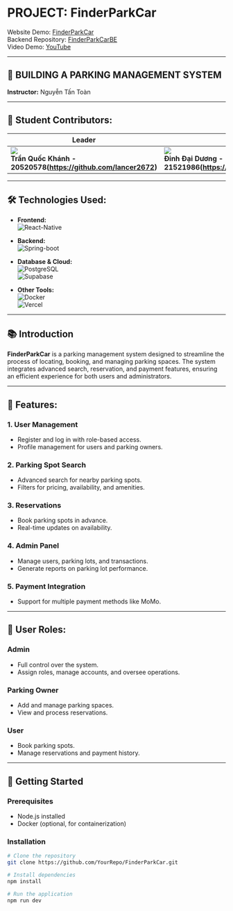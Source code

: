 # PROJECT: FinderParkCar

Website Demo: [FinderParkCar](https://admin-parking.vercel.app/sign-in)  
Backend Repository: [FinderParkCarBE](https://github.com/YourBackendRepo)  
Video Demo: [YouTube](https://www.youtube.com/watch?v=demo_video_link)

---

## 🚗 BUILDING A PARKING MANAGEMENT SYSTEM

**Instructor:** Nguyễn Tấn Toàn

---

## 👥 Student Contributors:
| Leader               | Member               | Member               | Member               | Member               |
|-----------------------|----------------------|----------------------|----------------------|----------------------|
| [![](https://avatars.githubusercontent.com/u/90507570?v=4)](https://github.com/lancer2672) <br> **Trần Quốc Khánh - 20520578(https://github.com/lancer2672)** | [![](https://avatars.githubusercontent.com/u/100852896?v=4)](https://github.com/DinhDaiDuong) <br> **Đinh Đại Dương - 21521986(https://github.com/DinhDaiDuong)** | [![](https://avatars.githubusercontent.com/u/89231623?v=4)](https://github.com/AkiraNoob) <br> **Nguyễn Đức Phương - 21521307(https://github.com/AkiraNoob)** | [![]

---

## 🛠️ Technologies Used:
- **Frontend:**  
  ![React-Native](https://img.shields.io/badge/ReactNative-222222?style=for-the-badge&logo=React&logoColor=white)

- **Backend:**  
  ![Spring-boot](https://img.shields.io/badge/SpringBoot-6DB33F?style=flat-square&logo=Spring&logoColor=white)

- **Database & Cloud:**  
  ![PostgreSQL](https://img.shields.io/badge/PostgreSQL-316192?style=for-the-badge&logo=postgresql&logoColor=white)  
  ![Supabase](https://img.shields.io/badge/Supabase-3ECF8E?style=for-the-badge&logo=supabase&logoColor=white)

- **Other Tools:**  
  ![Docker](https://img.shields.io/badge/Docker-2496ED?style=for-the-badge&logo=docker&logoColor=white)  
  ![Vercel](https://img.shields.io/badge/Vercel-000000?style=for-the-badge&logo=vercel&logoColor=white)

---

## 📚 Introduction

**FinderParkCar** is a parking management system designed to streamline the process of locating, booking, and managing parking spaces. The system integrates advanced search, reservation, and payment features, ensuring an efficient experience for both users and administrators.

---

## 🌟 Features:
### 1. User Management
- Register and log in with role-based access.
- Profile management for users and parking owners.

### 2. Parking Spot Search
- Advanced search for nearby parking spots.
- Filters for pricing, availability, and amenities.

### 3. Reservations
- Book parking spots in advance.
- Real-time updates on availability.

### 4. Admin Panel
- Manage users, parking lots, and transactions.
- Generate reports on parking lot performance.

### 5. Payment Integration
- Support for multiple payment methods like MoMo.

---

## 👥 User Roles:
### **Admin**
- Full control over the system.
- Assign roles, manage accounts, and oversee operations.

### **Parking Owner**
- Add and manage parking spaces.
- View and process reservations.

### **User**
- Book parking spots.
- Manage reservations and payment history.

---

## 🚀 Getting Started

### Prerequisites
- Node.js installed
- Docker (optional, for containerization)

### Installation
```bash
# Clone the repository
git clone https://github.com/YourRepo/FinderParkCar.git

# Install dependencies
npm install

# Run the application
npm run dev
